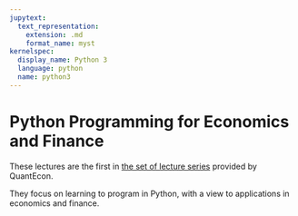 ```yaml
---
jupytext:
  text_representation:
    extension: .md
    format_name: myst
kernelspec:
  display_name: Python 3
  language: python
  name: python3
---
```


# Python Programming for Economics and Finance

These lectures are the first in [the set of lecture series](https://quantecon.org/lectures/) provided by QuantEcon.

They focus on learning to program in Python, with a view to applications in
economics and finance.

```{tableofcontents}
```


